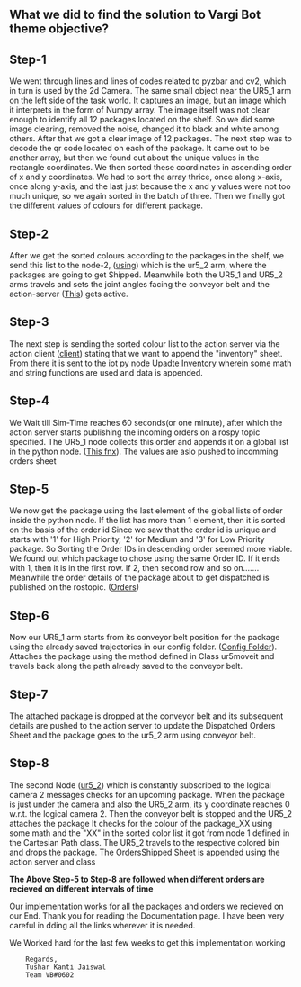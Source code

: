 ## What we did to find the solution to Vargi Bot theme objective?

## Step-1
 
 We went through lines and lines of codes related to pyzbar and cv2, which in turn is used by the 2d Camera.
 The same small object near the UR5_1 arm on the left side of the task world. It captures an image, but an image which it interprets in the form of Numpy array. The image itself was not clear enough to identify all 12 packages located on the shelf. So we did some image clearing, removed the noise, changed it to black and white among others. After that we got a clear image of 12 packages. The next step was to decode the qr code located on each of the package. It came out to be another array, but then we found out about the unique values in the rectangle coordinates.
 We then sorted these coordinates in ascending order of x and y coordinates. We had to sort the array thrice, once along x-axis, once along y-axis, and the last just because the x and y values were not too much unique,  so we again sorted in the batch of three.
 Then we finally got the different values of colours for different package.

## Step-2
 After we get the sorted colours according to the packages in the shelf, we send this list to the node-2, 
([using](file:///home/tushar/DocVB/site/node_t5_u1/index.html#sending-package-colours)) which is the ur5_2 arm, where the packages are going to get Shipped.
 Meanwhile both the UR5_1 and UR5_2 arms travels and sets the joint angles facing the conveyor belt and the action-server 
([This](/home/tushar/DocVB/site/rib/index.html)) gets active.

## Step-3
 The next step is sending the sorted colour list to the action server via the action client
([client](file:///home/tushar/DocVB/site/node_t5_u1/index.html#class-iotactionclient)) stating that we want to append the "inventory" sheet. From there it is sent to the iot py node
[Upadte Inventory](file:///home/tushar/DocVB/site/iot/index.html#function-for-updating-inventory-sheet) wherein some math and string functions are used and data is appended.

## Step-4
We Wait till Sim-Time reaches 60 seconds(or one minute), after which the action server starts publishing the incoming orders on a rospy topic specified.
The UR5_1 node collects this order and appends it on a global list in the python node.
([This fnx](file:///home/tushar/DocVB/site/node_t5_u1/index.html#callback-function-for-incoming-orders)).
The values are aslo pushed to incomming orders sheet

## Step-5
We now get the package using the last element of the global lists of order inside the python node.
If the list has more than 1 element, then it is sorted on the basis of the order id
Since we saw that the order id is unique and starts with '1' for High Priority, '2' for Medium and '3' for Low Priority package.
So Sorting the Order IDs in descending order seemed more viable.
We found out which package to chose using the same Order ID.
If it ends with 1, then it is in the first row. If 2, then second row and so on.......
Meanwhile the order details of the package about to get dispatched is published on the rostopic.
([Orders](file:///home/tushar/DocVB/site/msg/index.html#msgordermsg))

## Step-6
Now our UR5_1 arm starts from its conveyor belt position for the package using the already saved trajectories in our config folder.
([Config Folder](file:///home/tushar/DocVB/site/cnfg/index.html#saved-trajectories)). Attaches the package using the method defined in Class ur5moveit
and travels back along the path already saved to the conveyor belt.

## Step-7
The attached package is dropped at the conveyor belt and its subsequent details are pushed to the action server to update the Dispatched Orders Sheet
and the package goes to the ur5_2 arm using conveyor belt.

## Step-8
The second Node 
([ur5_2](file:///home/tushar/DocVB/site/node_t5_u2/index.html#main-function)) which is constantly subscribed to the logical camera 2 messages checks for an upcoming package. When the package is just under the camera and also the UR5_2 arm, its y coordinate reaches 0 w.r.t. the logical camera 2.
Then the conveyor belt is stopped and the UR5_2 attaches the package
It checks for the colour of the package_XX using some math and the "XX" in the sorted color list it got from node 1 defined in the Cartesian Path class.
The UR5_2 travels to the respective colored bin and drops the package. The OrdersShipped Sheet is appended using the action server and class

**The Above Step-5 to Step-8 are followed when different orders are recieved on different intervals of time**

Our implementation works for all the packages and orders we recieved on our End.
Thank you for reading the Documentation page.
I have been very careful in dding all the links wherever it is needed.

We Worked hard for the last few weeks to get this implementation working
		
		Regards,
		Tushar Kanti Jaiswal
		Team VB#0602

